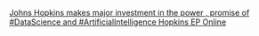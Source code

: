 [Johns Hopkins makes major investment in the power , promise of #DataScience and #ArtificialIntelligence   Hopkins EP Online](https://qi.tc/qi/119665)